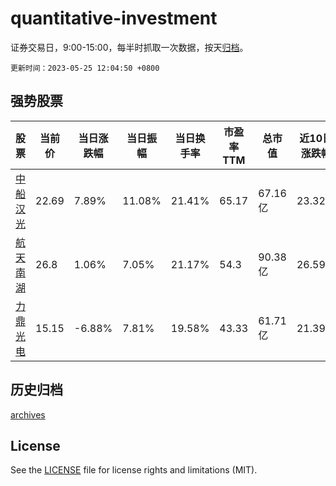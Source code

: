# quantitative-investment

证券交易日，9:00-15:00，每半时抓取一次数据，按天[归档](archives)。

`更新时间：2023-05-25 12:04:50 +0800`

## 强势股票

|股票|当前价|当日涨跌幅|当日振幅|当日换手率|市盈率TTM|总市值|近10日涨跌幅|
|----|----|----|----|----|----|----|----|
|[中船汉光](https://xueqiu.com/S/SZ300847)|22.69|7.89%|11.08%|21.41%|65.17|67.16亿|23.32%|
|[航天南湖](https://xueqiu.com/S/SH688552)|26.8|1.06%|7.05%|21.17%|54.3|90.38亿|26.59%|
|[力鼎光电](https://xueqiu.com/S/SH605118)|15.15|-6.88%|7.81%|19.58%|43.33|61.71亿|21.39%|

## 历史归档

[archives](archives)

## License

See the [LICENSE](LICENSE) file for license rights and limitations (MIT).